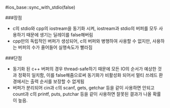 #ios_base::sync_with_stdio(false)

###장점
 - c의 stdio와 cpp의 iostream을 동기화 시켜, iostream과 stdio의 버퍼를 모두 사용하기 때문에 생기는 딜레이를 false해버림
 - cpp만의 독립적인 버퍼가 생성되어, c의 버퍼와 병행하여 사용할 수 없지만, 사용하는 버퍼의 수가 줄어들어 실행속도가 빨라짐

###단점
 - 동기화 된 c++ 버퍼의 경우 thread-safe하기 때문에 모든 IO의 순서가 예상한 것과 정확히 일치함, 이를 false해줌으로써 동기화가 비활성화 되어서 멀티 쓰레드 환경에서는 출력 순서를 보장할 수 없게됨
 - 버퍼가 분리되어 cin과 c의 scanf, gets, getchar 등을 같이 사용하면 안되고 count과 c의 printf, puts, putchar 등을 같이 사용하면 잘못된 결과가 나올 확률이 높음.
 
